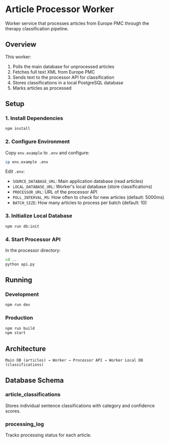 # Article Processor Worker

Worker service that processes articles from Europe PMC through the therapy classification pipeline.

## Overview

This worker:
1. Polls the main database for unprocessed articles
2. Fetches full text XML from Europe PMC
3. Sends text to the processor API for classification
4. Stores classifications in a local PostgreSQL database
5. Marks articles as processed

## Setup

### 1. Install Dependencies

```bash
npm install
```

### 2. Configure Environment

Copy `env.example` to `.env` and configure:

```bash
cp env.example .env
```

Edit `.env`:
- `SOURCE_DATABASE_URL`: Main application database (read articles)
- `LOCAL_DATABASE_URL`: Worker's local database (store classifications)
- `PROCESSOR_URL`: URL of the processor API
- `POLL_INTERVAL_MS`: How often to check for new articles (default: 5000ms)
- `BATCH_SIZE`: How many articles to process per batch (default: 10)

### 3. Initialize Local Database

```bash
npm run db:init
```

### 4. Start Processor API

In the processor directory:

```bash
cd ..
python api.py
```

## Running

### Development

```bash
npm run dev
```

### Production

```bash
npm run build
npm start
```

## Architecture

```
Main DB (articles) → Worker → Processor API → Worker Local DB (classifications)
```

## Database Schema

### article_classifications

Stores individual sentence classifications with category and confidence scores.

### processing_log

Tracks processing status for each article.

